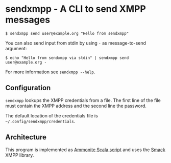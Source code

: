 # sendxmpp - A CLI to send XMPP messages

```shell
$ sendxmpp send user@example.org "Hello from sendxmpp"
```

You can also send input from stdin by using `-` as message-to-send argument:

```shell
$ echo "Hello from sendxmpp via stdin" | sendxmpp send user@example.org -
```

For more information see `sendxmpp --help`.

## Configuration

`sendxmpp` lookups the XMPP credentials from a file. The first line of the file must contain the XMPP address and the second line the password.

The default location of the credentials file is `~/.config/sendxmpp/credentials`.

## Architecture

This program is implemented as [Ammonite Scala script](https://ammonite.io/#ScalaScripts) and uses the [Smack](https://igniterealtime.org/projects/smack/) XMPP library.
